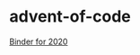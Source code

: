 # advent-of-code


[Binder for 2020](https://mybinder.org/v2/gh/watercrossing/advent-of-code/HEAD?filepath=adventOfCode2020.ipynb)
